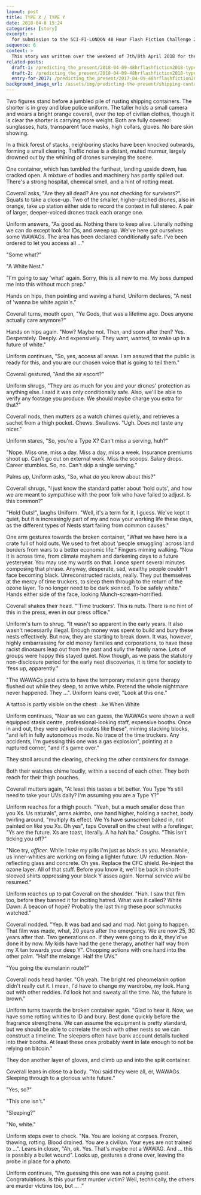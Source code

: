```yaml
---
layout: post
title: TYPE X / TYPE Y
date: 2018-04-8 15:24
categories: [story]
excerpt: >
  for submission to the SCI-FI-LONDON 48 Hour Flash Fiction Challenge 2018
sequence: 6
context: >
  This story was written over the weekend of 7th/8th April 2018 for the [@scifilondon](https://twitter.com/scifilondon) [#SFL48hrFlash](https://twitter.com/hashtag/SFL48hrFlash) [Fiction challenge](http://48hour.sci-fi-london.com/challenge/48-hour-flash-fiction-2018), with (in my case) a specified title, "TYPE X / TYPE Y", including dialogue, "Ye Gods, that was a lifetime ago. Does anyone actually care anymore?", some optional science, "Chameleon DNA allows drugs to be developed to change skin colour", and up to 2K words.
related-posts:
  draft-1: /predicting_the_present/2018-04-09-48hrflashfiction2018-type-x-type-y-draft-01
  draft-2: /predicting_the_present/2018-04-09-48hrflashfiction2018-type-x-type-y-draft-02
  entry-for-2017: /predicting_the_present/2017-04-09-48hrflashfiction2017-several-days
background_image_url: /assets/img/predicting-the-present/shipping-containers-1362406957o8M.jpg
---
```


Two figures stand before a jumbled pile of rusting shipping containers. The shorter is in grey and blue police uniform. The taller holds a small camera and wears a bright orange coverall, over the top of civilian clothes, though it is clear the shorter is carrying more weight. Both are fully covered: sunglasses, hats, transparent face masks, high collars, gloves. No bare skin showing.

In a thick forest of stacks, neighboring stacks have been knocked outwards, forming a small clearing. Traffic noise is a distant, muted murmur, largely drowned out by the whining of drones surveying the scene.

One container, which has tumbled the furthest, landing upside down, has cracked open. A mixture of bodies and machinery has partly spilled out. There's a strong hospital, chemical smell, and a hint of rotting meat.

Coverall asks, "Are they all dead? Are you not checking for survivors?". Squats to take a close-up. Two of the smaller, higher-pitched drones, also in orange, take up station either side to record the context in full stereo. A pair of larger, deeper-voiced drones track each orange one.

Uniform answers, "As good as. Nothing there to keep alive. Literally nothing we can do except look for IDs, and sweep up. We've here got ourselves some WAWAGs. The area has been declared conditionally safe. I've been ordered to let you access all ..."

"Some what?"

"A White Nest."

"I'm going to say 'what' again. Sorry, this is all new to me. My boss dumped me into this without much prep."

Hands on hips, then pointing and waving a hand, Uniform declares, "A nest of 'wanna be white again's."

Coverall turns, mouth open, "Ye Gods, that was a lifetime ago. Does anyone actually care anymore?"

Hands on hips again. "Now? Maybe not. Then, and soon after then? Yes. Desperately. Deeply. And expensively. They want, wanted, to wake up in a future of white."

Uniform continues, "So, yes, access all areas. I am assured that the public is ready for this, and you are our chosen voice that is going to tell them."

Coverall gestured, "And the air escort?"

Uniform shrugs, "They are as much for you and your drones' protection as anything else. I said it was only conditionally safe. Also, we'll be able to verify any footage you produce. We should maybe charge you extra for that?"

Coverall nods, then mutters as a watch chimes quietly, and retrieves a sachet from a thigh pocket. Chews. Swallows. "Ugh. Does not taste any nicer."

Uniform stares, "So, you're a Type X? Can't miss a serving, huh?"

"Nope. Miss one, miss a day. Miss a day, miss a week. Insurance premiums shoot up. Can't go out on external work. Miss the scoops. Salary drops. Career stumbles. So, no. Can't skip a single serving."

Palms up, Uniform asks, "So, what *do* you know about this?"

Coverall shrugs, "I just know the standard patter about 'hold outs', and how we are meant to sympathise with the poor folk who have failed to adjust. Is this common?"

"Hold Outs!", laughs Uniform. "Well, it's a term for it, I guess. We've kept it quiet, but it is increasingly part of my and now your working life these days, as the different types of Nests start failing from common causes."

One arm gestures towards the broken container, "What we have here is a crate full of hold outs. We used to fret about 'people smuggling' across land borders from wars to a better economic life." Fingers miming walking. "Now it is across time, from climate mayhem and darkening days to a future yesteryear. You may use my words on that. I once spent several minutes composing that phrase. Anyway, desperate, sad, wealthy people couldn't face becoming black. Unreconstructed racists, really. They put themselves at the mercy of time truckers, to sleep them through to the return of the ozone layer. To no longer need to be dark skinned. To be safely white." Hands either side of the face, looking Munch-scream-horrified.

Coverall shakes their head. "'Time truckers'. This is nuts. There is no hint of this in the press, even in our press office."

Uniform's turn to shrug. "It wasn't so apparent in the early years. It also wasn't necessarily illegal. Enough money was spent to build and bury these nests effectively. But now, they are starting to break down. It was, however, highly embarrassing for old money families and corporations, to have these racist dinosaurs leap out from the past and sully the family name. Lots of groups were happy this stayed quiet. Now though, as we pass the statutory non-disclosure period for the early nest discoveries, it is time for society to 'fess up, apparently."

"The WAWAGs paid extra to have the temporary melanin gene therapy flushed out while they sleep, to arrive white. Pretend the whole nightmare never happened. They ...". Uniform leans over, "Look at this one."

A tattoo is partly visible on the chest: ..ke When White

Uniform continues, "Near as we can guess, the WAWAGs were shown a well equipped stasis centre, professional-looking staff, expensive booths. Once in and out, they were parked in crates like these", miming stacking blocks, "and left in fully autonomous mode. No trace of the time truckers. Any accidents, I'm guessing this one was a gas explosion", pointing at a ruptured corner, "and it's game over."

They stroll around the clearing, checking the other containers for damage.

Both their watches chime loudly, within a second of each other. They both reach for their thigh pouches.

Coverall mutters again, "At least this tastes a bit better. You Type Ys still need to take your UVs daily? I'm assuming you are a Type Y?"

Uniform reaches for a thigh pouch. "Yeah, but a much smaller dose than you Xs. Us naturals", arms akimbo, one hand higher, holding a sachet, body twirling around, "multiply its effect. We Ys have sunscreen baked in, not painted on like you Xs. Oh yes", taps Coverall on the chest with a forefinger, "Ys are the future. Xs are toast, literally. A ha hah ha." _Coughs_. "This isn't ticking you off?"

"Nice try, *officer*. While I take my pills I'm just as black as you. Meanwhile, us inner-whities are working on fixing a lighter future. UV reduction. Non-reflecting glass and concrete. Oh yes. Replace the CFC shield. Re-inject the ozone layer. All of that stuff. Before you know it, we'll be back in short-sleeved shirts oppressing your black Y asses again. Normal service *will* be resumed."

Uniform reaches up to pat Coverall on the shoulder. "Hah. I saw that film too, before they banned it for inciting hatred. What was it called? White Dawn: A beacon of hope? Probably the last thing these poor schmucks watched."

Coverall nodded. "Yep. It was bad and sad and mad. Not going to happen. That film was made, what, 20 years after the emergency. We are now 25, 30 years after that. Two generations on. If they were going to do it, they'd've done it by now. My kids have had the gene therapy, another half way from my X tan towards your deep Y". Chopping actions with one hand into the other palm. "Half the melange. Half the UVs."

"You going the eumelanin route?"

Coverall nods head harder. "Oh yeah. The bright red pheomelanin option didn't really cut it. I mean, I'd have to change my wardrobe, my look. Hang out with other reddies. I'd look hot and sweaty all the time. No, the future is brown."

Uniform turns towards the broken container again. "Glad to hear it. Now, we have some rotting whities to ID and bury. Best done quickly before the fragrance strengthens. We can assume the equipment is pretty standard, but we should be able to correlate the tech with other nests so we can construct a timeline. The sleepers often have bank account details tucked into their booths. At least these ones probably went in late enough to not be relying on bitcoin."  

They don another layer of gloves, and climb up and into the split container.

Coverall leans in close to a body. "You said they were all, er, WAWAGs. Sleeping through to a glorious white future."

"Yes, so?"

"This one isn't."

"Sleeping?"

"No, white."

Uniform steps over to check. "Na. You are looking at corpses. Frozen, thawing, rotting. Blood drained. You are a civilian. Your eyes are not trained to ...". Leans in closer, "Ah, ok. Yes. That's maybe not a WAWAG. And ... this is possibly a bullet wound". Looks up, gestures a drone over, leaving the probe in place for a photo.

Uniform continues, "I'm guessing this one was not a paying guest. Congratulations. Is this your first murder victim? Well, technically, the others are murder victims too, but ... ."
